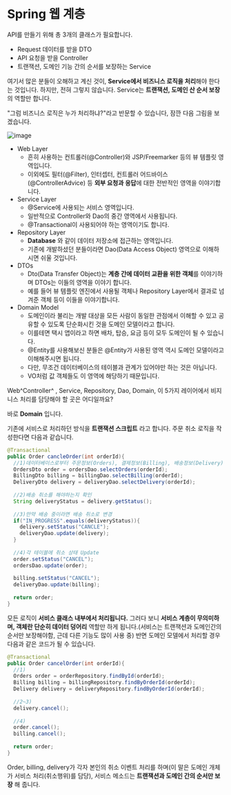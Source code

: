 # Spring 웹 계층

API를 만들기 위해 총 3개의 클래스가 필요합니다.

* Request 데이터를 받을 DTO
* API 요청을 받을 Controller
* 트랜잭션, 도메인 기능 간의 순서를 보장하는 Service

여기서 많은 분들이 오해하고 계신 것이, **Service에서 비즈니스 로직을 처리**해야 한다는 것입니다. 하지만, 전혀 그렇지 않습니다. Service는 **트랜잭션, 도메인 산 순서 보장**의 역할만 합니다.

"그럼 비즈니스 로직은 누가 처리하냐?"라고 반문할 수 있습니다, 잠깐 다음 그림을 보겠습니다.

![image](https://user-images.githubusercontent.com/54675591/126027043-378c8e26-9fbc-4232-8a07-4f0f4ff22041.png)

* Web Layer
  * 흔히 사용하는 컨트롤러(@Controller)와 JSP/Freemarker 등의 뷰 템플릿 영역입니다.
  * 이외에도 필터(@Filter), 인터셉터, 컨트롤러 어드바이스(@ControllerAdvice) 등 **외부 요청과 응답**에 대한 전반적인 영역을 이야기합니다.
* Service Layer
  * @Service에 사용되는 서비스 영역입니다.
  * 일반적으로 Controller와 Dao의 중간 영역에서 사용됩니다.
  * @Transactional이 사용되어야 하는 영역이기도 합니다.
* Repository Layer
  * **Database** 와 같이 데이터 저장소에 접근하는 영역입니다.
  * 기존에 개발하셨던 분들이라면 Dao(Data Access Object) 영역으로 이해하시면 쉬울 것입니다.
* DTOs
  * Dto(Data Transfer Object)는 **계층 간에 데이터 교환을 위한 객체**를 이야기하며 DTOs는 이들의 영역을 이야기 합니다.
  * 예를 들어 뷰 템플릿 엔진에서 사용될 객체나 Repository Layer에서 결과로 넘겨준 객체 등이  이들을 이야기합니다.
* Domain Model
  * 도메인이라 불리는 개발 대상을 모든 사람이 동일한 관점에서 이해할 수 있고 공유할 수 있도록 단순화시킨 것을 도메인 모델이라고 합니다.
  * 이를테면 택시 앱이라고 하면 배차, 탑승, 요금 등이 모두 도메인이 될 수 있습니다.
  * @Entity를 사용해보신 분들은 @Entity가 사용된 영역 역시 도메인 모델이라고 이해해주시면 됩니다.
  * 다만, 무조건 데이터베이스의 테이블과 관계가 있어야만 하는 것은 아닙니다.
  * VO처럼 값 객체들도 이 영역에 해당하기 때문입니다.

Web^Controller^ , Service, Repository, Dao, Domain, 이 5가지 레이어에서 비지니스 처리를 담당해야 할 곳은 어디일까요?

바로 **Domain** 입니다.

기존에 서비스로 처리하던 방식을 **트랜잭션 스크립트**  라고 합니다.  주문 취소 로직을 작성한다면 다음과 같습니다.

```java
@Transactional
public Order cancleOrder(int orderId){
  //1)데이터베이스로부터 주문정보(Orders), 결제정보(Billing), 배송정보(Delivery) 조회
  OrdersDto order = ordersDao.selectOrders(orderId);
  BillingDto billing = billingDao.selectBilling(orderId);
  DeliveryDto delivery = deliveryDao.selectDelivery(orderId);
  
  //2)배송 취소를 해야하는지 확인
  String deliveryStatus = delivery.getStatus();
  
  //3)만약 배송 중이라면 배송 취소로 변경
  if("IN_PROGRESS".equals(deliveryStatus)){
    delivery.setStatus("CANCLE");
    deliveryDao.update(delivery);
  }
  
  //4)각 테이블에 취소 상태 Update
  order.setStatus("CANCEL");
  ordersDao.update(order);
  
  billing.setStatus("CANCEL");
  deliveryDao.update(billing);
  
  return order;
}
```

모든 로직이 **서비스 클래스 내부에서 처리됩니다.** 그러다 보니 **서비스 계층이 무의미하며, 객체란 단순히 데이터 덩어리** 역할만 하게 됩니다.(서비스는 트랜잭션과 도메인간의 순서만 보장해야함, 근데 다른 기능도 많이 사용 중) 반면 도메인 모델에서 처리할 경우 다음과 같은 코드가 될 수 있습니다.

```java
@Transactional
public Order cancelOrder(int orderId){
  //1)
  Orders order = orderRepository.findById(orderId);
  Billing billing = billingRepository.findByOrderId(orderId);
  Delivery delivery = deliveryRepository.findByOrderId(orderId);
  
  //2~3)
  delivery.cancel();
  
  //4)
  order.cancel();
  billing.cancel();
  
  return order;
}
```

Order, billing, delivery가 각자 본인의 취소 이벤트 처리를 하며(이 말은 도메인 개체가 서비스 처리(취소행위)를 담당), 서비스 메소드는 **트랜잭션과 도메인 간의 순서만 보장** 해 줍니다.
